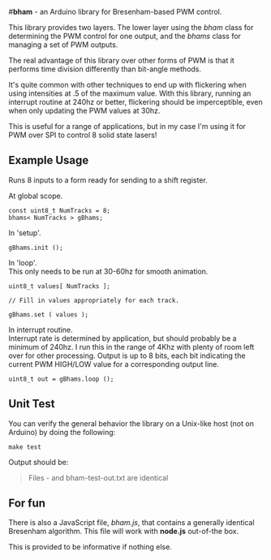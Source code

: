 #**bham** - an Arduino library for Bresenham-based PWM control.

This library provides two layers.  The lower layer using the *bham* class for determining the PWM control for one output, and the *bhams* class for managing a set of PWM outputs.

The real advantage of this library over other forms of PWM is that it performs time division differently than bit-angle methods.

It's quite common with other techniques to end up with flickering when using intensities at .5 of the maximum value.  With this library, running an interrupt routine at 240hz or better, flickering should be imperceptible, even when only updating the PWM values at 30hz.

This is useful for a range of applications, but in my case I'm using it for PWM over SPI to control 8 solid state lasers!

## Example Usage

Runs 8 inputs to a form ready for sending to a shift register.

At global scope.

```
const uint8_t NumTracks = 8;
bhams< NumTracks > gBhams;
```

In 'setup'.

```
gBhams.init ();
```

In 'loop'.<br>
This only needs to be run at 30-60hz for smooth animation.

```
uint8_t values[ NumTracks ];

// Fill in values appropriately for each track.

gBhams.set ( values );
```

In interrupt routine.<br>
Interrupt rate is determined by application, but should probably be a minimum of 240hz.
I run this in the range of 4Khz with plenty of room left over for other processing.
Output is up to 8 bits, each bit indicating the current PWM HIGH/LOW value for a corresponding output line.

```
uint8_t out = gBhams.loop ();
```

## Unit Test

You can verify the general behavior the library on a Unix-like host (not on Arduino) by doing the following:

```
make test
```

Output should be:

> Files - and bham-test-out.txt are identical

## For fun

There is also a JavaScript file, *bham.js*, that contains a generally identical Bresenham algorithm.  This file will work with **node.js** out-of-the box.

This is provided to be informative if nothing else.

